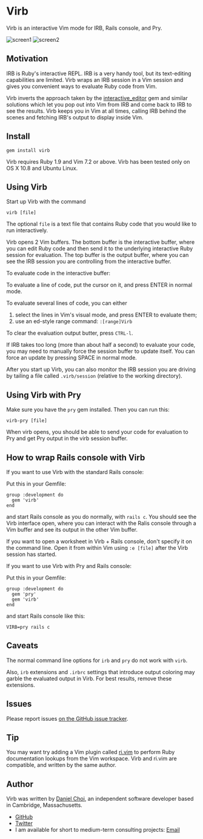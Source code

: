 # Virb

Virb is an interactive Vim mode for IRB, Rails console, and Pry.

![screen1](https://raw.github.com/danchoi/virb/master/images/virb1-sm.png)
![screen2](https://raw.github.com/danchoi/virb/master/images/virb2-sm.png)

## Motivation

IRB is Ruby's interactive REPL. IRB is a very handy tool, but its text-editing
capabilities are limited. Virb wraps an IRB session in a Vim session and gives
you convenient ways to evaluate Ruby code from Vim.

Virb inverts the approach taken by
the [interactive_editor](https://github.com/jberkel/interactive_editor) gem and
similar solutions which let you pop out into Vim from IRB and come back to IRB
to see the results.  Virb keeps you in Vim at all times, calling IRB behind the
scenes and fetching IRB's output to display inside Vim.

## Install

    gem install virb

Virb requires Ruby 1.9 and Vim 7.2 or above. Virb has been tested only on OS X
10.8 and Ubuntu Linux.


## Using Virb 

Start up Virb with the command

    virb [file]

The optional `file` is a text file that contains Ruby code that you
would like to run interactively.

Virb opens 2 Vim buffers. The bottom buffer is the interactive buffer, 
where you can edit Ruby code and then send it to the underlying interactive
Ruby session for evaluation. The top buffer is the output buffer, where you 
can see the IRB session you are controlling from the interactive buffer.

To evaluate code in the interactive buffer:

To evaluate a line of code, put the cursor on it, and press ENTER in normal mode.

To evaluate several lines of code, you can either

1. select the lines in Vim's visual mode, and press ENTER to evaluate them;
2. use an ed-style range command: `:[range]Virb`

To clear the evaluation output butter, press `CTRL-l`.

If IRB takes too long (more than about half a second) to evaluate your code,
you may need to manually force the session buffer to update itself. You can
force an update by pressing SPACE in normal mode.

After you start up Virb, you can also monitor the IRB session you are driving
by tailing a file called `.virb/session` (relative to the working directory).

## Using Virb with Pry

Make sure you have the `pry` gem installed. Then you can run this:

    virb-pry [file]

When virb opens, you should be able to send your code for evaluation to Pry and
get Pry output in the virb session buffer.

## How to wrap Rails console with Virb 

If you want to use Virb with the standard Rails console:

Put this in your Gemfile:

    group :development do
      gem 'virb'
    end

and start Rails console as you do normally, with `rails c`. You should see the
Virb interface open, where you can interact with the Ralis console through a
Vim buffer and see its output in the other Vim buffer.

If you want to open a worksheet in Virb + Rails console, don't specify it on
the command line. Open it from within Vim using `:e [file]` after the Virb
session has started.

If you want to use Virb with Pry and Rails console:

Put this in your Gemfile:

    group :development do
      gem 'pry'
      gem 'virb'
    end

and start Rails console like this:

    VIRB=pry rails c

## Caveats

The normal command line options for `irb` and `pry` do not work with `virb`.

Also, `irb` extensions and `.irbrc` settings that introduce output coloring may
garble the evaluated output in Virb. For best results, remove these extensions.

## Issues

Please report issues [on the GitHub issue tracker](https://github.com/danchoi/virb/issues).

## Tip

You may want try adding a Vim plugin called
[ri.vim](https://github.com/danchoi/ri.vim) to perform
Ruby documentation lookups from the Vim workspace. Virb and ri.vim are
compatible, and written by the same author.

## Author

Virb was written by [Daniel Choi](http://danielchoi.com/software), an independent software developer based in Cambridge, Massachusetts.

* [GitHub](http://github.com/danchoi)
* [Twitter](http://twitter.com/danchoi)
* I am available for short to medium-term consulting projects: [Email](mailto:dhchoi@gmail.com)

